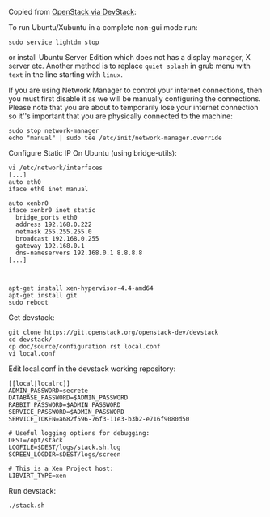 

Copied from
[OpenStack via DevStack](http://wiki.xen.org/wiki/OpenStack_via_DevStack):

To run Ubuntu/Xubuntu in a complete non-gui mode run:

	sudo service lightdm stop

or install Ubuntu Server Edition which does not has a display manager,
X server etc. Another method is to replace `quiet splash` in grub menu
with `text` in the line starting with `linux`.

If you are using Network Manager to control your internet connections,
then you must first disable it as we will be manually configuring the
connections. Please note that you are about to temporarily lose your
internet connection so it''s important that you are physically connected
to the machine:

	sudo stop network-manager
	echo "manual" | sudo tee /etc/init/network-manager.override

Configure Static IP On Ubuntu (using bridge-utils):

	vi /etc/network/interfaces
	[...]
	auto eth0
	iface eth0 inet manual
	
	auto xenbr0
	iface xenbr0 inet static
	  bridge_ports eth0
	  address 192.168.0.222
	  netmask 255.255.255.0
	  broadcast 192.168.0.255
	  gateway 192.168.0.1
	  dns-nameservers 192.168.0.1 8.8.8.8
	[...]



	apt-get install xen-hypervisor-4.4-amd64
	apt-get install git
	sudo reboot

Get devstack:

	git clone https://git.openstack.org/openstack-dev/devstack
	cd devstack/
	cp doc/source/configuration.rst local.conf
	vi local.conf

Edit local.conf in the devstack working repository:

	[[local|localrc]]
	ADMIN_PASSWORD=secrete
	DATABASE_PASSWORD=$ADMIN_PASSWORD
	RABBIT_PASSWORD=$ADMIN_PASSWORD
	SERVICE_PASSWORD=$ADMIN_PASSWORD
	SERVICE_TOKEN=a682f596-76f3-11e3-b3b2-e716f9080d50
	
	# Useful logging options for debugging:
	DEST=/opt/stack
	LOGFILE=$DEST/logs/stack.sh.log
	SCREEN_LOGDIR=$DEST/logs/screen
	
	# This is a Xen Project host:
	LIBVIRT_TYPE=xen

Run devstack:

	./stack.sh

